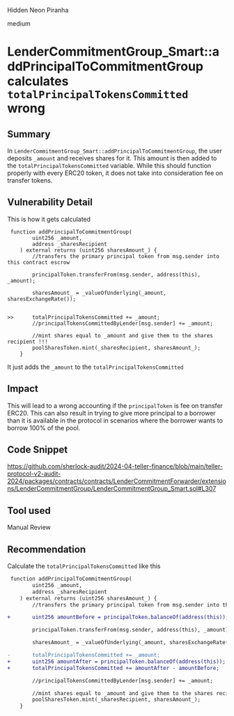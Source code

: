 Hidden Neon Piranha

medium

# LenderCommitmentGroup_Smart::addPrincipalToCommitmentGroup calculates `totalPrincipalTokensCommitted` wrong

## Summary
In `LenderCommitmentGroup_Smart::addPrincipalToCommitmentGroup`, the user deposits `_amount` and receives shares for it. This amount is then added to the `totalPrincipalTokensCommitted` variable. While this should function properly with every ERC20 token, it does not take into consideration fee on transfer tokens.

## Vulnerability Detail
This is how it gets calculated
```solidity
 function addPrincipalToCommitmentGroup(
        uint256 _amount,
        address _sharesRecipient
    ) external returns (uint256 sharesAmount_) {
        //transfers the primary principal token from msg.sender into this contract escrow

        principalToken.transferFrom(msg.sender, address(this), _amount);

        sharesAmount_ = _valueOfUnderlying(_amount, sharesExchangeRate());

       
>>      totalPrincipalTokensCommitted += _amount;
        //principalTokensCommittedByLender[msg.sender] += _amount;

        //mint shares equal to _amount and give them to the shares recipient !!!
        poolSharesToken.mint(_sharesRecipient, sharesAmount_);
    }
```
It just adds the `_amount` to the `totalPrincipalTokensCommitted`

## Impact
This will lead to a wrong accounting if the `principalToken` is fee on transfer ERC20. This can also result in trying to give more principal to a borrower than it is available in the protocol in scenarios where the borrower wants to borrow 100% of the pool.

## Code Snippet
https://github.com/sherlock-audit/2024-04-teller-finance/blob/main/teller-protocol-v2-audit-2024/packages/contracts/contracts/LenderCommitmentForwarder/extensions/LenderCommitmentGroup/LenderCommitmentGroup_Smart.sol#L307

## Tool used

Manual Review

## Recommendation
Calculate the `totalPrincipalTokensCommitted` like this
```diff
 function addPrincipalToCommitmentGroup(
        uint256 _amount,
        address _sharesRecipient
    ) external returns (uint256 sharesAmount_) {
        //transfers the primary principal token from msg.sender into this contract escrow

+       uint256 amountBefore = principalToken.balanceOf(address(this));

        principalToken.transferFrom(msg.sender, address(this), _amount);

        sharesAmount_ = _valueOfUnderlying(_amount, sharesExchangeRate());

-       totalPrincipalTokensCommitted += _amount;
+       uint256 amountAfter = principalToken.balanceOf(address(this));
+       totalPrincipalTokensCommitted += amountAfter - amountBefore;

        //principalTokensCommittedByLender[msg.sender] += _amount;

        //mint shares equal to _amount and give them to the shares recipient !!!
        poolSharesToken.mint(_sharesRecipient, sharesAmount_);
    }
```

